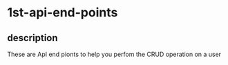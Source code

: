 # 1st-api-end-points
## description
These are ApI end pionts to help you perfom the CRUD operation on a user 
